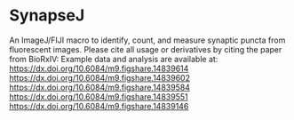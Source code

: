 # SynapseJ
An ImageJ/FIJI macro to identify, count, and measure synaptic puncta from fluorescent images.
Please cite all usage or derivatives by citing the paper from BioRxIV: 
Example data and analysis are available at:
https://dx.doi.org/10.6084/m9.figshare.14839614
https://dx.doi.org/10.6084/m9.figshare.14839602
https://dx.doi.org/10.6084/m9.figshare.14839584
https://dx.doi.org/10.6084/m9.figshare.14839551
https://dx.doi.org/10.6084/m9.figshare.14839146
